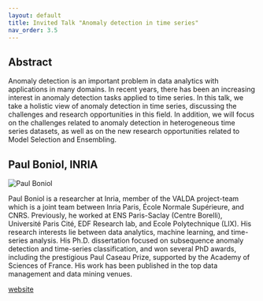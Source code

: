 ```yaml
---
layout: default
title: Invited Talk "Anomaly detection in time series"
nav_order: 3.5
---
```


## Abstract

Anomaly detection is an important problem in data analytics with applications in many domains. In recent years, there has been an increasing interest in anomaly detection tasks applied to time series. In this talk, we take a holistic view of anomaly detection in time series, discussing the challenges and research opportunities in this field. In addition, we will focus on the challenges related to anomaly detection in heterogeneous time series datasets, as well as on the new research opportunities related to Model Selection and Ensembling.

## Paul Boniol, INRIA
![Paul Boniol](https://avatars.githubusercontent.com/u/15717626?v=4)

Paul Boniol is a researcher at Inria, member of the VALDA project-team which is a joint team between Inria Paris, École Normale Supérieure, and CNRS. Previously, he worked at ENS Paris-Saclay (Centre Borelli), Université Paris Cité, EDF Research lab, and Ecole Polytechnique (LIX).
His research interests lie between data analytics, machine learning, and time-series analysis. His Ph.D. dissertation focused on subsequence anomaly detection and time-series classification, and won several PhD awards, including the prestigious Paul Caseau Prize, supported by the Academy of Sciences of France. His work has been published in the top data management and data mining venues.

[website](https://boniolp.github.io)

